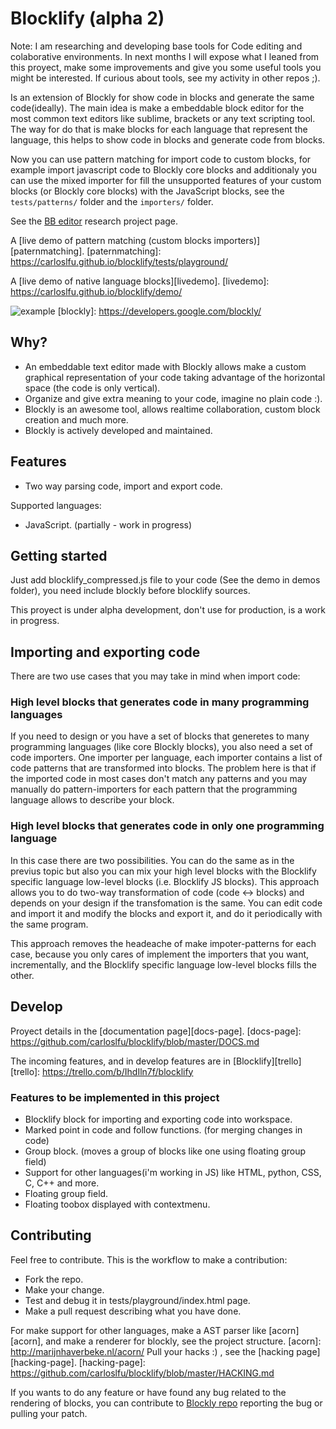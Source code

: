 # Blocklify (alpha 2)

Note: I am researching and developing base tools for Code editing and colaborative environments. In next months I will expose what I leaned from this proyect, make some improvements and give you some useful tools you might be interested. If curious about tools, see my activity in other repos ;). 

Is an extension of Blockly for show code in blocks and generate the same code(ideally). The main idea is make a embeddable block editor for the most common text editors like sublime, brackets or any text scripting tool. The way for do that is make blocks for each language that represent the language, this helps to show code in blocks and generate code from blocks.

Now you can use pattern matching for import code to custom blocks, for example import javascript code to Blockly core blocks and additionaly you can use the mixed importer for fill the unsupported features of your custom blocks (or Blockly core blocks) with the JavaScript blocks, see the `tests/patterns/` folder and the `importers/` folder.

See the [BB editor][bb-editor-git] research project page.

[bb-editor-git]: https://github.com/carloslfu/BB-editor

A [live demo of pattern matching (custom blocks importers)][paternmatching].
[paternmatching]: https://carloslfu.github.io/blocklify/tests/playground/

A [live demo of native language blocks][livedemo].
[livedemo]: https://carloslfu.github.io/blocklify/demo/

![example](https://github.com/carloslfu/blocklify/blob/master/blocklify.jpg)
[blockly]: https://developers.google.com/blockly/

## Why?

- An embeddable text editor made with Blockly allows make a custom graphical representation of your code taking advantage of the horizontal space (the code is only vertical).
- Organize and give extra meaning to your code, imagine no plain code :).
- Blockly is an awesome tool, allows realtime collaboration, custom block creation and much more.
- Blockly is actively developed and maintained.

## Features
- Two way parsing code, import and export code.

Supported languages:
- JavaScript. (partially - work in progress)

## Getting started

Just add blocklify_compressed.js file to your code (See the demo in demos folder), you need include blockly before blocklify sources.

This proyect is under alpha development, don't use for production, is a work in progress.

## Importing and exporting code

There are two use cases that you may take in mind when import code:

### High level blocks that generates code in many programming languages

If you need to design or you have a set of blocks that generetes to many programming languages (like core Blockly blocks), you also need a set of code importers. One importer per language, each importer contains a list of code patterns that are transformed into blocks. The problem here is that if the imported code in most cases don't match any patterns and you may manually do pattern-importers for each pattern that the programming language allows to describe your block.

### High level blocks that generates code in only one programming language

In this case there are two possibilities. You can do the same as in the previus topic but also you can mix your high level blocks with the Blocklify specific language low-level blocks (i.e. Blocklify JS blocks). This approach allows you to do two-way transformation of code (code <-> blocks) and depends on your design if the transfomation is the same. You can edit code and import it and modify the blocks and export it, and do it periodically with the same program.

This approach removes the headeache of make impoter-patterns for each case, because you only cares of implement the importers that you want, incrementally, and the Blocklify specific language low-level blocks fills the other.

## Develop

Proyect details in the [documentation page][docs-page].
[docs-page]: https://github.com/carloslfu/blocklify/blob/master/DOCS.md

The incoming features, and in develop features are in [Blocklify][trello]
[trello]: https://trello.com/b/IhdIln7f/blocklify


### Features to be implemented in this project
- Blocklify block for importing and exporting code into workspace.
- Marked point in code and follow functions. (for merging changes in code)
- Group block. (moves a group of blocks like one using floating group field)
- Support for other languages(i'm working in JS) like HTML, python, CSS, C, C++ and more.
- Floating group field.
- Floating toobox displayed with contextmenu.

## Contributing
Feel free to contribute. This is the workflow to make a contribution:
- Fork the repo.
- Make your change.
- Test and debug it in tests/playground/index.html page.
- Make a pull request describing what you have done.

For make support for other languages, make a AST parser like [acorn][acorn], and make a renderer for blockly, see the project structure.
[acorn]: http://marijnhaverbeke.nl/acorn/
Pull your hacks :) , see the [hacking page][hacking-page].
[hacking-page]: https://github.com/carloslfu/blocklify/blob/master/HACKING.md

If you wants to do any feature or have found any bug related to the rendering of blocks, you can contribute to [Blockly repo][blockly-git] reporting the bug or pulling your patch.

[blockly-git]: https://github.com/google/blockly
